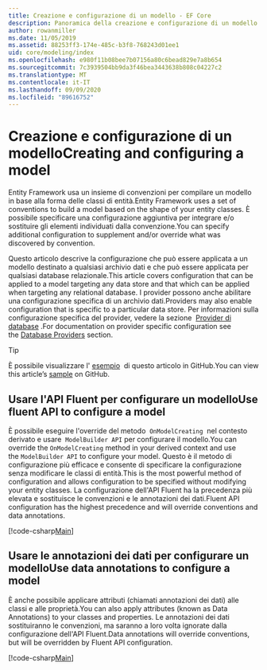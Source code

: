 ```yaml
---
title: Creazione e configurazione di un modello - EF Core
description: Panoramica della creazione e configurazione di un modello con Entity Framework Core
author: rowanmiller
ms.date: 11/05/2019
ms.assetid: 88253ff3-174e-485c-b3f8-768243d01ee1
uid: core/modeling/index
ms.openlocfilehash: e980f11b08bee7b07156a80c6bead829e7a8b654
ms.sourcegitcommit: 7c3939504bb9da3f46bea3443638b808c04227c2
ms.translationtype: MT
ms.contentlocale: it-IT
ms.lasthandoff: 09/09/2020
ms.locfileid: "89616752"
---
```

# <a name="creating-and-configuring-a-model"></a><span data-ttu-id="ce5a4-103">Creazione e configurazione di un modello</span><span class="sxs-lookup"><span data-stu-id="ce5a4-103">Creating and configuring a model</span></span>

<span data-ttu-id="ce5a4-104">Entity Framework usa un insieme di convenzioni per compilare un modello in base alla forma delle classi di entità.</span><span class="sxs-lookup"><span data-stu-id="ce5a4-104">Entity Framework uses a set of conventions to build a model based on the shape of your entity classes.</span></span> <span data-ttu-id="ce5a4-105">È possibile specificare una configurazione aggiuntiva per integrare e/o sostituire gli elementi individuati dalla convenzione.</span><span class="sxs-lookup"><span data-stu-id="ce5a4-105">You can specify additional configuration to supplement and/or override what was discovered by convention.</span></span>

<span data-ttu-id="ce5a4-106">Questo articolo descrive la configurazione che può essere applicata a un modello destinato a qualsiasi archivio dati e che può essere applicata per qualsiasi database relazionale.</span><span class="sxs-lookup"><span data-stu-id="ce5a4-106">This article covers configuration that can be applied to a model targeting any data store and that which can be applied when targeting any relational database.</span></span> <span data-ttu-id="ce5a4-107">I provider possono anche abilitare una configurazione specifica di un archivio dati.</span><span class="sxs-lookup"><span data-stu-id="ce5a4-107">Providers may also enable configuration that is specific to a particular data store.</span></span> <span data-ttu-id="ce5a4-108">Per informazioni sulla configurazione specifica del provider, vedere la sezione  [Provider di database](xref:core/providers/index) .</span><span class="sxs-lookup"><span data-stu-id="ce5a4-108">For documentation on provider specific configuration see the [Database Providers](xref:core/providers/index) section.</span></span>

> [!TIP]  
> <span data-ttu-id="ce5a4-109">È possibile visualizzare l' [esempio](https://github.com/dotnet/EntityFramework.Docs/tree/master/samples)  di questo articolo in GitHub.</span><span class="sxs-lookup"><span data-stu-id="ce5a4-109">You can view this article’s [sample](https://github.com/dotnet/EntityFramework.Docs/tree/master/samples) on GitHub.</span></span>

## <a name="use-fluent-api-to-configure-a-model"></a><span data-ttu-id="ce5a4-110">Usare l'API Fluent per configurare un modello</span><span class="sxs-lookup"><span data-stu-id="ce5a4-110">Use fluent API to configure a model</span></span>

<span data-ttu-id="ce5a4-111">È possibile eseguire l'override del metodo  `OnModelCreating`  nel contesto derivato e usare  `ModelBuilder API` per configurare il modello.</span><span class="sxs-lookup"><span data-stu-id="ce5a4-111">You can override the `OnModelCreating` method in your derived context and use the `ModelBuilder API` to configure your model.</span></span> <span data-ttu-id="ce5a4-112">Questo è il metodo di configurazione più efficace e consente di specificare la configurazione senza modificare le classi di entità.</span><span class="sxs-lookup"><span data-stu-id="ce5a4-112">This is the most powerful method of configuration and allows configuration to be specified without modifying your entity classes.</span></span> <span data-ttu-id="ce5a4-113">La configurazione dell'API Fluent ha la precedenza più elevata e sostituisce le convenzioni e le annotazioni dei dati.</span><span class="sxs-lookup"><span data-stu-id="ce5a4-113">Fluent API configuration has the highest precedence and will override conventions and data annotations.</span></span>

[!code-csharp[Main](../../../samples/core/Modeling/FluentAPI/Required.cs?highlight=12-14)]

## <a name="use-data-annotations-to-configure-a-model"></a><span data-ttu-id="ce5a4-114">Usare le annotazioni dei dati per configurare un modello</span><span class="sxs-lookup"><span data-stu-id="ce5a4-114">Use data annotations to configure a model</span></span>

<span data-ttu-id="ce5a4-115">È anche possibile applicare attributi (chiamati annotazioni dei dati) alle classi e alle proprietà.</span><span class="sxs-lookup"><span data-stu-id="ce5a4-115">You can also apply attributes (known as Data Annotations) to your classes and properties.</span></span> <span data-ttu-id="ce5a4-116">Le annotazioni dei dati sostituiranno le convenzioni, ma saranno a loro volta ignorate dalla configurazione dell'API Fluent.</span><span class="sxs-lookup"><span data-stu-id="ce5a4-116">Data annotations will override conventions, but will be overridden by Fluent API configuration.</span></span>

[!code-csharp[Main](../../../samples/core/Modeling/DataAnnotations/Required.cs?highlight=15)]
